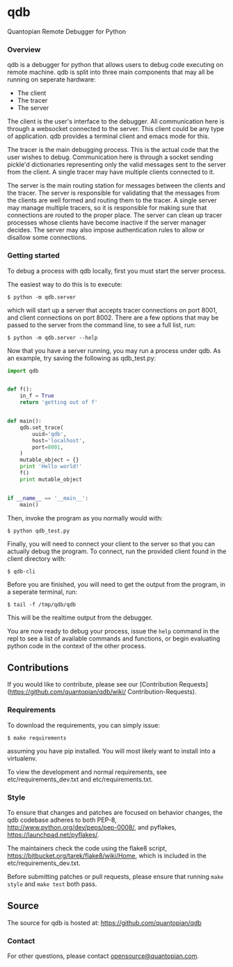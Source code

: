 # qdb #


Quantopian Remote Debugger for Python


### Overview ###

qdb is a debugger for python that allows users to debug code executing
on remote machine. qdb is split into three main components that may all be
running on seperate hardware:

- The client
- The tracer
- The server

The client is the user's interface to the debugger. All communication here is
through a websocket connected to the server. This client could be any type
of application. qdb provides a terminal client and emacs mode for this.


The tracer is the main debugging process. This is the actual code that the user
wishes to debug. Communication here is through a socket sending pickle'd
dictionaries representing only the valid messages sent to the server from
the client. A single tracer may have multiple clients connected to it.


The server is the main routing station for messages between the clients and the
tracer. The server is responsible for validating that the messages from the
clients are well formed and routing them to the tracer. A single server may
manage multiple tracers, so it is responsible for making sure that connections
are routed to the proper place. The server can clean up tracer processes whose
clients have become inactive if the server manager decides. The server may also
impose authentication rules to allow or disallow some connections.


### Getting started ###

To debug a process with qdb locally, first you must start the server process.

The easiest way to do this is to execute:

    $ python -m qdb.server

which will start up a server that accepts tracer connections on port 8001, and
client connections on port 8002. There are a few options that may be passed to
the server from the command line, to see a full list, run:

    $ python -m qdb.server --help


Now that you have a server running, you may run a process under qdb.
As an example, try saving the following as qdb_test.py:

```python
import qdb


def f():
    in_f = True
    return 'getting out of f'


def main():
    qdb.set_trace(
        uuid='qdb',
        host='localhost',
        port=8001,
    )
    mutable_object = {}
    print 'Hello world!'
    f()
    print mutable_object


if __name__ == '__main__':
    main()
```

Then, invoke the program as you normally would with:

    $ python qdb_test.py

Finally, you will need to connect your client to the server so that you can
actually debug the program. To connect, run the provided client found in the
client directory with:

    $ qdb-cli

Before you are finished, you will need to get the output from the program, in a
seperate terminal, run:

    $ tail -f /tmp/qdb/qdb

This will be the realtime output from the debugger.


You are now ready to debug your process, issue the `help` command in the repl
to see a list of available commands and functions, or begin evaluating python
code in the context of the other process.


## Contributions ##

If you would like to contribute, please see our
[Contribution Requests](https://github.com/quantopian/qdb/wiki/
Contribution-Requests).


### Requirements ###

To download the requirements, you can simply issue:

    $ make requirements

assuming you have pip installed. You will most likely want to install into a
virtualenv.

To view the development and normal requirements, see etc/requirements_dev.txt
and etc/requirements.txt.


### Style ##
To ensure that changes and patches are focused on behavior changes, the qdb
codebase adheres to both PEP-8, http://www.python.org/dev/peps/pep-0008/, and
pyflakes, https://launchpad.net/pyflakes/.

The maintainers check the code using
the flake8 script, https://bitbucket.org/tarek/flake8/wiki/Home, which is
included in the etc/requirements_dev.txt.

Before submitting patches or pull requests, please ensure that running
`make style` and `make test` both pass.


## Source ##

The source for qdb is hosted at: https://github.com/quantopian/qdb


### Contact ###

For other questions, please contact opensource@quantopian.com.
